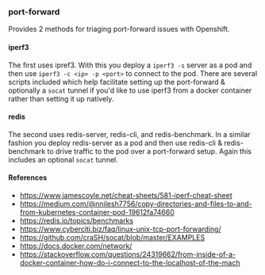 ### port-forward
Provides 2 methods for triaging port-forward issues with Openshift. 

#### iperf3
The first uses ipref3. With this you deploy a `iperf3 -s` server as a pod and then use `iperf3 -c <ip> -p <port>` to connect to the pod. There are several scripts included which help facilitate setting up the port-forward & optionally a `socat` tunnel if you'd like to use iperf3 from a docker container rather than setting it up natively.

#### redis
The second uses redis-server, redis-cli, and redis-benchmark. In a similar fashion you deploy redis-server as a pod and then use redis-cli & redis-benchmark to drive traffic to the pod over a port-forward setup. Again this includes an optional `socat` tunnel.

#### References
* https://www.jamescoyle.net/cheat-sheets/581-iperf-cheat-sheet
* https://medium.com/@nnilesh7756/copy-directories-and-files-to-and-from-kubernetes-container-pod-19612fa74660
* https://redis.io/topics/benchmarks
* https://www.cyberciti.biz/faq/linux-unix-tcp-port-forwarding/
* https://github.com/craSH/socat/blob/master/EXAMPLES
* https://docs.docker.com/network/
* https://stackoverflow.com/questions/24319662/from-inside-of-a-docker-container-how-do-i-connect-to-the-localhost-of-the-mach
